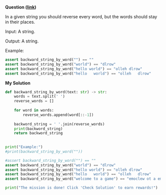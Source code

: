 **Question ([link](https://py.checkio.org/en/mission/backward-each-word/))**


In a given string you should reverse every word, but the words should stay in their places.

Input: A string.

Output: A string.

Example:

```python
assert backward_string_by_word("") == ""
assert backward_string_by_word("world") == "dlrow"
assert backward_string_by_word("hello world") == "olleh dlrow"
assert backward_string_by_word("hello   world") == "olleh   dlrow"
```

**My Solution**

```python
def backward_string_by_word(text: str) -> str:
    words = text.split(' ')
    reverse_words = []
    
    for word in words:
        reverse_words.append(word[::-1])
    
    backword_string = ' '.join(reverse_words)
    print(backword_string)
    return backword_string
    
   
print("Example:")
#print(backward_string_by_word(""))

#assert backward_string_by_word("") == ""
assert backward_string_by_word("world") == "dlrow"
assert backward_string_by_word("hello world") == "olleh dlrow"
assert backward_string_by_word("hello   world") == "olleh   dlrow"
assert backward_string_by_word("welcome to a game") == "emoclew ot a emag"

print("The mission is done! Click 'Check Solution' to earn rewards!")
